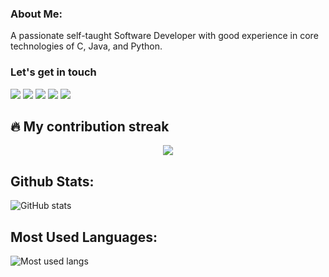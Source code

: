 ### About Me:
  A passionate self-taught Software Developer with good experience in core technologies of C, Java, and Python.
  
### Let's get in touch
<div>
  <a href="https://web.facebook.com/shoukreytom/"><img src="https://img.icons8.com/fluency/96/000000/facebook.png"/></a>
  <a href="https://twitter.com/shoukreytom/"><img src="https://img.icons8.com/color/96/000000/twitter--v1.png"/></a>
  <a href="https://linkedin.com/in/shoukreytom/"><img src="https://img.icons8.com/fluency/96/000000/linkedin.png"/></a>
  <a href="mailto:shoukreytom01@gmail.com"><img src="https://img.icons8.com/color/96/000000/gmail-new.png"/></a>
  <a href="https://t.me/shoukreytom"><img src="https://img.icons8.com/color-glass/96/000000/telegram-app.png"/></a>
</div>


## 🔥 My contribution streak

<p align="center">
  <a href="https://github.com/shoukreytom/github-readme-streak-stats">
    <img src="https://github-readme-streak-stats.herokuapp.com/?user=shoukreytom#version3"/>
  </a>
</p>


## Github Stats:
![GitHub stats](https://github-readme-stats.vercel.app/api?username=shoukreytom&show_icons=true)

## Most Used Languages:
![Most used langs](https://github-readme-stats.vercel.app/api/top-langs/?username=shoukreytom&layout=compact)

